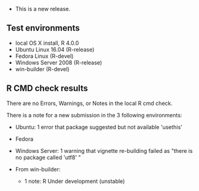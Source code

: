 * This is a new release.

## Test environments
* local OS X install, R 4.0.0
* Ubuntu Linux 16.04 (R-release)
* Fedora Linux (R-devel)
* Windows Server 2008 (R-release)
* win-builder (R-devel)

## R CMD check results

There are no Errors, Warnings, or Notes in the local R cmd check.

There is a note for a new submission in the 3 following environments:
- Ubuntu: 1 error that package suggested but not available 'usethis'
- Fedora
- Windows Server: 1 warning that vignette re-building failed as "there is no package called 'utf8' "

- From win-builder: 
  - 1 note: R Under development (unstable)
